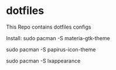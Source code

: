 # dotfiles
This Repo contains dotfiles configs


Install: 
sudo pacman -S materia-gtk-theme

sudo pacman -S papirus-icon-theme

sudo pacman -S lxappearance
